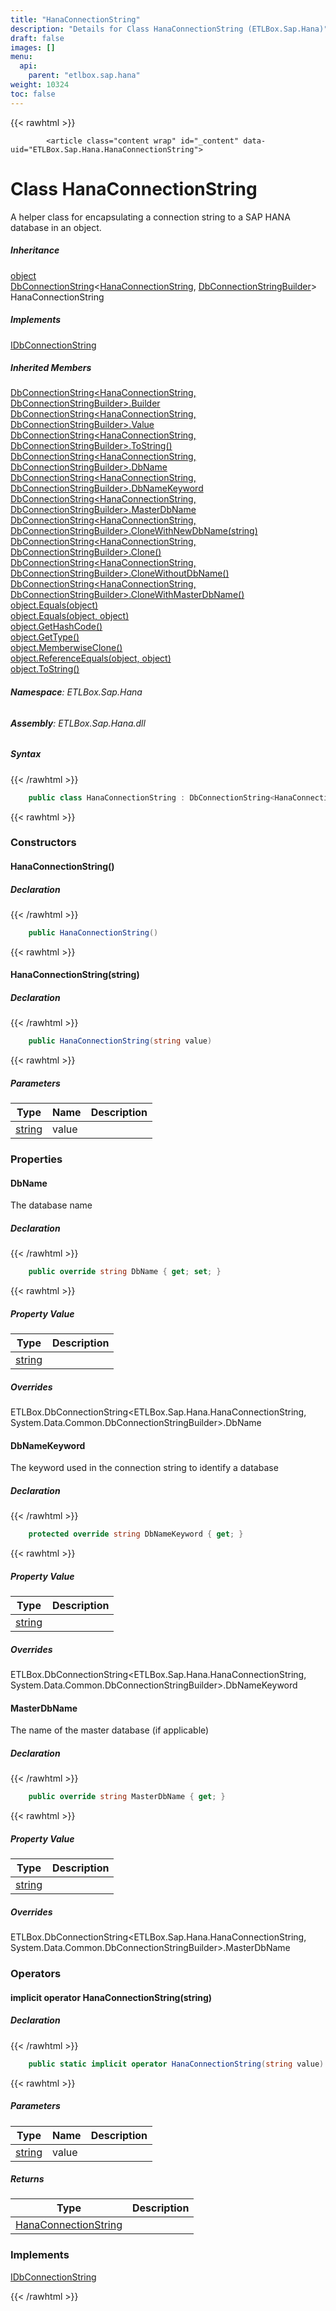 ```yaml
---
title: "HanaConnectionString"
description: "Details for Class HanaConnectionString (ETLBox.Sap.Hana)"
draft: false
images: []
menu:
  api:
    parent: "etlbox.sap.hana"
weight: 10324
toc: false
---
```


{{< rawhtml >}}

            <article class="content wrap" id="_content" data-uid="ETLBox.Sap.Hana.HanaConnectionString">
  <h1 id="ETLBox_Sap_Hana_HanaConnectionString" data-uid="ETLBox.Sap.Hana.HanaConnectionString" class="text-break">Class HanaConnectionString</h1>
  <div class="markdown level0 summary"><p>A helper class for encapsulating a connection string to a SAP HANA database in an object.</p>
</div>
  <div class="markdown level0 conceptual"></div>
  <div class="inheritance">
    <h5>Inheritance</h5>
    <div class="level0"><a class="xref" href="https://learn.microsoft.com/dotnet/api/system.object">object</a></div>
    <div class="level1"><a class="xref" href="/api/etlbox/dbconnectionstring-2">DbConnectionString</a>&lt;<a class="xref" href="/api/etlbox.sap.hana/hanaconnectionstring">HanaConnectionString</a>, <a class="xref" href="https://learn.microsoft.com/dotnet/api/system.data.common.dbconnectionstringbuilder">DbConnectionStringBuilder</a>&gt;</div>
    <div class="level2"><span class="xref">HanaConnectionString</span></div>
  </div>
  <div class="implements">
    <h5>Implements</h5>
    <div><a class="xref" href="/api/etlbox/idbconnectionstring">IDbConnectionString</a></div>
  </div>
  <div class="inheritedMembers">
    <h5>Inherited Members</h5>
    <div>
      <a class="xref" href="/api/etlbox/dbconnectionstring-2#ETLBox_DbConnectionString_2_Builder">DbConnectionString&lt;HanaConnectionString, DbConnectionStringBuilder&gt;.Builder</a>
    </div>
    <div>
      <a class="xref" href="/api/etlbox/dbconnectionstring-2#ETLBox_DbConnectionString_2_Value">DbConnectionString&lt;HanaConnectionString, DbConnectionStringBuilder&gt;.Value</a>
    </div>
    <div>
      <a class="xref" href="/api/etlbox/dbconnectionstring-2#ETLBox_DbConnectionString_2_ToString">DbConnectionString&lt;HanaConnectionString, DbConnectionStringBuilder&gt;.ToString()</a>
    </div>
    <div>
      <a class="xref" href="/api/etlbox/dbconnectionstring-2#ETLBox_DbConnectionString_2_DbName">DbConnectionString&lt;HanaConnectionString, DbConnectionStringBuilder&gt;.DbName</a>
    </div>
    <div>
      <a class="xref" href="/api/etlbox/dbconnectionstring-2#ETLBox_DbConnectionString_2_DbNameKeyword">DbConnectionString&lt;HanaConnectionString, DbConnectionStringBuilder&gt;.DbNameKeyword</a>
    </div>
    <div>
      <a class="xref" href="/api/etlbox/dbconnectionstring-2#ETLBox_DbConnectionString_2_MasterDbName">DbConnectionString&lt;HanaConnectionString, DbConnectionStringBuilder&gt;.MasterDbName</a>
    </div>
    <div>
      <a class="xref" href="/api/etlbox/dbconnectionstring-2#ETLBox_DbConnectionString_2_CloneWithNewDbName_System_String_">DbConnectionString&lt;HanaConnectionString, DbConnectionStringBuilder&gt;.CloneWithNewDbName(string)</a>
    </div>
    <div>
      <a class="xref" href="/api/etlbox/dbconnectionstring-2#ETLBox_DbConnectionString_2_Clone">DbConnectionString&lt;HanaConnectionString, DbConnectionStringBuilder&gt;.Clone()</a>
    </div>
    <div>
      <a class="xref" href="/api/etlbox/dbconnectionstring-2#ETLBox_DbConnectionString_2_CloneWithoutDbName">DbConnectionString&lt;HanaConnectionString, DbConnectionStringBuilder&gt;.CloneWithoutDbName()</a>
    </div>
    <div>
      <a class="xref" href="/api/etlbox/dbconnectionstring-2#ETLBox_DbConnectionString_2_CloneWithMasterDbName">DbConnectionString&lt;HanaConnectionString, DbConnectionStringBuilder&gt;.CloneWithMasterDbName()</a>
    </div>
    <div>
      <a class="xref" href="https://learn.microsoft.com/dotnet/api/system.object.equals#system-object-equals(system-object)">object.Equals(object)</a>
    </div>
    <div>
      <a class="xref" href="https://learn.microsoft.com/dotnet/api/system.object.equals#system-object-equals(system-object-system-object)">object.Equals(object, object)</a>
    </div>
    <div>
      <a class="xref" href="https://learn.microsoft.com/dotnet/api/system.object.gethashcode">object.GetHashCode()</a>
    </div>
    <div>
      <a class="xref" href="https://learn.microsoft.com/dotnet/api/system.object.gettype">object.GetType()</a>
    </div>
    <div>
      <a class="xref" href="https://learn.microsoft.com/dotnet/api/system.object.memberwiseclone">object.MemberwiseClone()</a>
    </div>
    <div>
      <a class="xref" href="https://learn.microsoft.com/dotnet/api/system.object.referenceequals">object.ReferenceEquals(object, object)</a>
    </div>
    <div>
      <a class="xref" href="https://learn.microsoft.com/dotnet/api/system.object.tostring">object.ToString()</a>
    </div>
  </div>
<h6><strong>Namespace</strong>: ETLBox.Sap.Hana</h6>
  <h6><strong>Assembly</strong>: ETLBox.Sap.Hana.dll</h6>
  <h5 id="ETLBox_Sap_Hana_HanaConnectionString_syntax">Syntax</h5>
{{< /rawhtml >}}

```C#
    public class HanaConnectionString : DbConnectionString<HanaConnectionString, DbConnectionStringBuilder>, IDbConnectionString
```

{{< rawhtml >}}
  <h3 id="constructors">Constructors
</h3>
  <a id="ETLBox_Sap_Hana_HanaConnectionString__ctor_" data-uid="ETLBox.Sap.Hana.HanaConnectionString.#ctor*"></a>
  <h4 id="ETLBox_Sap_Hana_HanaConnectionString__ctor" data-uid="ETLBox.Sap.Hana.HanaConnectionString.#ctor">HanaConnectionString()</h4>
  <div class="markdown level1 summary"></div>
  <div class="markdown level1 conceptual"></div>
  <h5 class="declaration">Declaration</h5>
{{< /rawhtml >}}

```C#
    public HanaConnectionString()
```

{{< rawhtml >}}
  <a id="ETLBox_Sap_Hana_HanaConnectionString__ctor_" data-uid="ETLBox.Sap.Hana.HanaConnectionString.#ctor*"></a>
  <h4 id="ETLBox_Sap_Hana_HanaConnectionString__ctor_System_String_" data-uid="ETLBox.Sap.Hana.HanaConnectionString.#ctor(System.String)">HanaConnectionString(string)</h4>
  <div class="markdown level1 summary"></div>
  <div class="markdown level1 conceptual"></div>
  <h5 class="declaration">Declaration</h5>
{{< /rawhtml >}}

```C#
    public HanaConnectionString(string value)
```

{{< rawhtml >}}
  <h5 class="parameters">Parameters</h5>
  <table class="table table-bordered table-condensed">
    <thead>
      <tr>
        <th>Type</th>
        <th>Name</th>
        <th>Description</th>
      </tr>
    </thead>
    <tbody>
      <tr>
        <td><a class="xref" href="https://learn.microsoft.com/dotnet/api/system.string">string</a></td>
        <td><span class="parametername">value</span></td>
        <td></td>
      </tr>
    </tbody>
  </table>
  <h3 id="properties">Properties
</h3>
  <a id="ETLBox_Sap_Hana_HanaConnectionString_DbName_" data-uid="ETLBox.Sap.Hana.HanaConnectionString.DbName*"></a>
  <h4 id="ETLBox_Sap_Hana_HanaConnectionString_DbName" data-uid="ETLBox.Sap.Hana.HanaConnectionString.DbName">DbName</h4>
  <div class="markdown level1 summary"><p>The database name</p>
</div>
  <div class="markdown level1 conceptual"></div>
  <h5 class="declaration">Declaration</h5>
{{< /rawhtml >}}

```C#
    public override string DbName { get; set; }
```

{{< rawhtml >}}
  <h5 class="propertyValue">Property Value</h5>
  <table class="table table-bordered table-condensed">
    <thead>
      <tr>
        <th>Type</th>
        <th>Description</th>
      </tr>
    </thead>
    <tbody>
      <tr>
        <td><a class="xref" href="https://learn.microsoft.com/dotnet/api/system.string">string</a></td>
        <td></td>
      </tr>
    </tbody>
  </table>
  <h5 class="overrides">Overrides</h5>
  <div><span class="xref">ETLBox.DbConnectionString&lt;ETLBox.Sap.Hana.HanaConnectionString, System.Data.Common.DbConnectionStringBuilder&gt;.DbName</span></div>
  <a id="ETLBox_Sap_Hana_HanaConnectionString_DbNameKeyword_" data-uid="ETLBox.Sap.Hana.HanaConnectionString.DbNameKeyword*"></a>
  <h4 id="ETLBox_Sap_Hana_HanaConnectionString_DbNameKeyword" data-uid="ETLBox.Sap.Hana.HanaConnectionString.DbNameKeyword">DbNameKeyword</h4>
  <div class="markdown level1 summary"><p>The keyword used in the connection string to identify a database</p>
</div>
  <div class="markdown level1 conceptual"></div>
  <h5 class="declaration">Declaration</h5>
{{< /rawhtml >}}

```C#
    protected override string DbNameKeyword { get; }
```

{{< rawhtml >}}
  <h5 class="propertyValue">Property Value</h5>
  <table class="table table-bordered table-condensed">
    <thead>
      <tr>
        <th>Type</th>
        <th>Description</th>
      </tr>
    </thead>
    <tbody>
      <tr>
        <td><a class="xref" href="https://learn.microsoft.com/dotnet/api/system.string">string</a></td>
        <td></td>
      </tr>
    </tbody>
  </table>
  <h5 class="overrides">Overrides</h5>
  <div><span class="xref">ETLBox.DbConnectionString&lt;ETLBox.Sap.Hana.HanaConnectionString, System.Data.Common.DbConnectionStringBuilder&gt;.DbNameKeyword</span></div>
  <a id="ETLBox_Sap_Hana_HanaConnectionString_MasterDbName_" data-uid="ETLBox.Sap.Hana.HanaConnectionString.MasterDbName*"></a>
  <h4 id="ETLBox_Sap_Hana_HanaConnectionString_MasterDbName" data-uid="ETLBox.Sap.Hana.HanaConnectionString.MasterDbName">MasterDbName</h4>
  <div class="markdown level1 summary"><p>The name of the master database (if applicable)</p>
</div>
  <div class="markdown level1 conceptual"></div>
  <h5 class="declaration">Declaration</h5>
{{< /rawhtml >}}

```C#
    public override string MasterDbName { get; }
```

{{< rawhtml >}}
  <h5 class="propertyValue">Property Value</h5>
  <table class="table table-bordered table-condensed">
    <thead>
      <tr>
        <th>Type</th>
        <th>Description</th>
      </tr>
    </thead>
    <tbody>
      <tr>
        <td><a class="xref" href="https://learn.microsoft.com/dotnet/api/system.string">string</a></td>
        <td></td>
      </tr>
    </tbody>
  </table>
  <h5 class="overrides">Overrides</h5>
  <div><span class="xref">ETLBox.DbConnectionString&lt;ETLBox.Sap.Hana.HanaConnectionString, System.Data.Common.DbConnectionStringBuilder&gt;.MasterDbName</span></div>
  <h3 id="operators">Operators
</h3>
  <a id="ETLBox_Sap_Hana_HanaConnectionString_op_Implicit_" data-uid="ETLBox.Sap.Hana.HanaConnectionString.op_Implicit*"></a>
  <h4 id="ETLBox_Sap_Hana_HanaConnectionString_op_Implicit_System_String__ETLBox_Sap_Hana_HanaConnectionString" data-uid="ETLBox.Sap.Hana.HanaConnectionString.op_Implicit(System.String)~ETLBox.Sap.Hana.HanaConnectionString">implicit operator HanaConnectionString(string)</h4>
  <div class="markdown level1 summary"></div>
  <div class="markdown level1 conceptual"></div>
  <h5 class="declaration">Declaration</h5>
{{< /rawhtml >}}

```C#
    public static implicit operator HanaConnectionString(string value)
```

{{< rawhtml >}}
  <h5 class="parameters">Parameters</h5>
  <table class="table table-bordered table-condensed">
    <thead>
      <tr>
        <th>Type</th>
        <th>Name</th>
        <th>Description</th>
      </tr>
    </thead>
    <tbody>
      <tr>
        <td><a class="xref" href="https://learn.microsoft.com/dotnet/api/system.string">string</a></td>
        <td><span class="parametername">value</span></td>
        <td></td>
      </tr>
    </tbody>
  </table>
  <h5 class="returns">Returns</h5>
  <table class="table table-bordered table-condensed">
    <thead>
      <tr>
        <th>Type</th>
        <th>Description</th>
      </tr>
    </thead>
    <tbody>
      <tr>
        <td><a class="xref" href="/api/etlbox.sap.hana/hanaconnectionstring">HanaConnectionString</a></td>
        <td></td>
      </tr>
    </tbody>
  </table>
  <h3 id="implements">Implements</h3>
  <div>
      <a class="xref" href="/api/etlbox/idbconnectionstring">IDbConnectionString</a>
  </div>

{{< /rawhtml >}}
